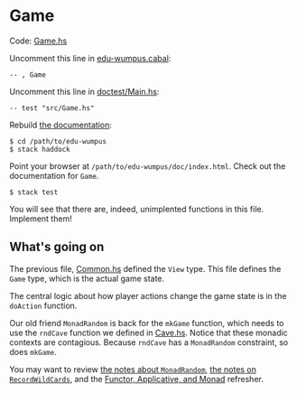 # Game

Code: [Game.hs](../src/Game.hs)

Uncomment this line in [edu-wumpus.cabal](../edu-wumpus.cabal):

    -- , Game

Uncomment this line in [doctest/Main.hs](../doctest/Main.hs):

    -- test "src/Game.hs"

Rebuild [the documentation](../INSTALL.md):

    $ cd /path/to/edu-wumpus
    $ stack haddock

Point your browser at `/path/to/edu-wumpus/doc/index.html`.
Check out the documentation for `Game`.

    $ stack test

You will see that there are, indeed, unimplented functions in this file.
Implement them!

## What's going on

The previous file, [Common.hs](../src/Common.hs) defined the `View` type. This
file defines the `Game` type, which is the actual game state.

The central logic about how player actions change the game state is in
the `doAction` function.

Our old friend `MonadRandom` is back for the `mkGame` function, which needs to
use the `rndCave` function we defined in [Cave.hs](../src/Cave.hs).  Notice
that these monadic contexts are contagious. Because `rndCave` has a
`MonadRandom` constraint, so does `mkGame`.

You may want to review [the notes about `MonadRandom`](Cave.md#monadrandom),
[the notes on `RecordWildCards`](Cave.md#recordwildcards), and the [Functor,
Applicative, and Monad](Monad.md) refresher.
